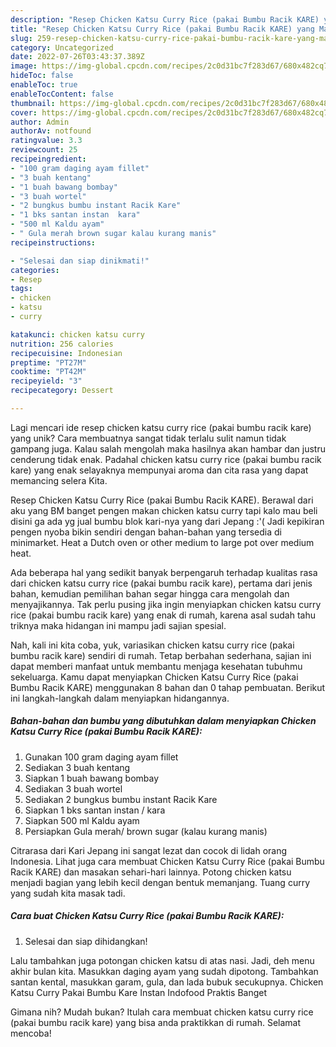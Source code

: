 ```yaml
---
description: "Resep Chicken Katsu Curry Rice (pakai Bumbu Racik KARE) yang Mantap"
title: "Resep Chicken Katsu Curry Rice (pakai Bumbu Racik KARE) yang Mantap"
slug: 259-resep-chicken-katsu-curry-rice-pakai-bumbu-racik-kare-yang-mantap
category: Uncategorized
date: 2022-07-26T03:43:37.389Z
image: https://img-global.cpcdn.com/recipes/2c0d31bc7f283d67/680x482cq70/chicken-katsu-curry-rice-pakai-bumbu-racik-kare-foto-resep-utama.jpg
hideToc: false
enableToc: true
enableTocContent: false
thumbnail: https://img-global.cpcdn.com/recipes/2c0d31bc7f283d67/680x482cq70/chicken-katsu-curry-rice-pakai-bumbu-racik-kare-foto-resep-utama.jpg
cover: https://img-global.cpcdn.com/recipes/2c0d31bc7f283d67/680x482cq70/chicken-katsu-curry-rice-pakai-bumbu-racik-kare-foto-resep-utama.jpg
author: Admin
authorAv: notfound
ratingvalue: 3.3
reviewcount: 25
recipeingredient:
- "100 gram daging ayam fillet"
- "3 buah kentang"
- "1 buah bawang bombay"
- "3 buah wortel"
- "2 bungkus bumbu instant Racik Kare"
- "1 bks santan instan  kara"
- "500 ml Kaldu ayam"
- " Gula merah brown sugar kalau kurang manis"
recipeinstructions:

- "Selesai dan siap dinikmati!"
categories:
- Resep
tags:
- chicken
- katsu
- curry

katakunci: chicken katsu curry 
nutrition: 256 calories
recipecuisine: Indonesian
preptime: "PT27M"
cooktime: "PT42M"
recipeyield: "3"
recipecategory: Dessert

---
```





Lagi mencari ide resep chicken katsu curry rice (pakai bumbu racik kare) yang unik? Cara membuatnya sangat tidak terlalu sulit namun tidak gampang juga. Kalau salah mengolah maka hasilnya akan hambar dan justru cenderung tidak enak. Padahal chicken katsu curry rice (pakai bumbu racik kare) yang enak selayaknya mempunyai aroma dan cita rasa yang dapat memancing selera Kita.





Resep Chicken Katsu Curry Rice (pakai Bumbu Racik KARE). Berawal dari aku yang BM banget pengen makan chicken katsu curry tapi kalo mau beli disini ga ada yg jual bumbu blok kari-nya yang dari Jepang :&#39;( Jadi kepikiran pengen nyoba bikin sendiri dengan bahan-bahan yang tersedia di minimarket. Heat a Dutch oven or other medium to large pot over medium heat.

Ada beberapa hal yang sedikit banyak berpengaruh terhadap kualitas rasa dari chicken katsu curry rice (pakai bumbu racik kare), pertama dari jenis bahan, kemudian pemilihan bahan segar hingga cara mengolah dan menyajikannya. Tak perlu pusing jika ingin menyiapkan chicken katsu curry rice (pakai bumbu racik kare) yang enak di rumah, karena asal sudah tahu triknya maka hidangan ini mampu jadi sajian spesial.






Nah, kali ini kita coba, yuk, variasikan chicken katsu curry rice (pakai bumbu racik kare) sendiri di rumah. Tetap berbahan sederhana, sajian ini dapat memberi manfaat untuk membantu menjaga kesehatan tubuhmu sekeluarga. Kamu dapat menyiapkan Chicken Katsu Curry Rice (pakai Bumbu Racik KARE) menggunakan 8 bahan dan 0 tahap pembuatan. Berikut ini langkah-langkah dalam menyiapkan hidangannya.

<!--inarticleads1-->

##### Bahan-bahan dan bumbu yang dibutuhkan dalam menyiapkan Chicken Katsu Curry Rice (pakai Bumbu Racik KARE):

1. Gunakan 100 gram daging ayam fillet
1. Sediakan 3 buah kentang
1. Siapkan 1 buah bawang bombay
1. Sediakan 3 buah wortel
1. Sediakan 2 bungkus bumbu instant Racik Kare
1. Siapkan 1 bks santan instan / kara
1. Siapkan 500 ml Kaldu ayam
1. Persiapkan  Gula merah/ brown sugar (kalau kurang manis)


Citrarasa dari Kari Jepang ini sangat lezat dan cocok di lidah orang Indonesia. Lihat juga cara membuat Chicken Katsu Curry Rice (pakai Bumbu Racik KARE) dan masakan sehari-hari lainnya. Potong chicken katsu menjadi bagian yang lebih kecil dengan bentuk memanjang. Tuang curry yang sudah kita masak tadi. 

<!--inarticleads2-->

##### Cara buat Chicken Katsu Curry Rice (pakai Bumbu Racik KARE):


1. Selesai dan siap dihidangkan!

Lalu tambahkan juga potongan chicken katsu di atas nasi. Jadi, deh menu akhir bulan kita. Masukkan daging ayam yang sudah dipotong. Tambahkan santan kental, masukkan garam, gula, dan lada bubuk secukupnya. Chicken Katsu Curry Pakai Bumbu Kare Instan Indofood Praktis Banget 

Gimana nih? Mudah bukan? Itulah cara membuat chicken katsu curry rice (pakai bumbu racik kare) yang bisa anda praktikkan di rumah. Selamat mencoba!
